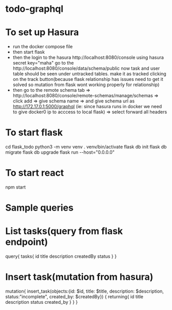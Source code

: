 # todo-graphql


To set up Hasura
================
* run the docker compose file
* then start flask 
* then the login to the hasura http://localhost:8080/console using hasura secret key="maha"
go to the http://localhost:8080/console/data/schema/public now task and user table should be seen under untracked tables. make it as tracked clicking on the track button(because flask relationship has issues need to get it solved so mutation from flask wont working properly for relationship)
* then go to the remote schema tab => http://localhost:8080/console/remote-schemas/manage/schemas => click add => give schema name => and give schema url as http://172.17.0.1:5000/graphql (ie: since hasura runs in docker we need to give docker0 ip to acccess to local flask) => select forward all headers


To start flask
==============
cd flask_todo
python3 -m venv venv
. venv/bin/activate
flask db init
flask db migrate
flask db upgrade
flask run --host="0.0.0.0"


To start react
==============
npm start


Sample queries
==============
List tasks(query from flask endpoint)
=============
query{
 tasks{
  id
  title
  description
  createdBy
  status
} 
}

Insert task(mutation from hasura)
===================================
mutation{
  insert_task(objects:{id: $id, title: $title, description: $description, status:"incomplete", created_by: $createdBy}) {
    returning{
      id
      title
      description
      status
      created_by
    }
  }
}
